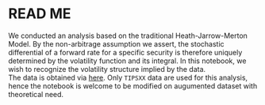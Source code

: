 # READ ME
We conducted an analysis based on the traditional Heath-Jarrow-Merton Model. By the non-arbitrage assumption we assert, the stochastic differential of a forward rate for a specific security is therefore uniquely determined by the volatility function and its integral. In this notebook, we wish to recognize the volatility structure implied by the data. <br/>
The data is obtained via <a href="https://www.federalreserve.gov/data/tips-yield-curve-and-inflation-compensation.htm" style="text-decoration: underlin;">here</a>. Only `TIPSXX` data are used for this analysis, hence the notebook is welcome to be modified on augumented dataset with theoretical need.
